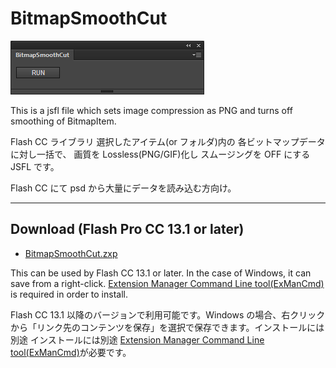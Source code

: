 BitmapSmoothCut
=======

![BitmapSmoothCut Panel](img/image.png)

This is a jsfl file which sets image compression as PNG and turns off smoothing of BitmapItem.

Flash CC ライブラリ 選択したアイテム(or フォルダ)内の 各ビットマップデータに対し一括で、
画質を Lossless(PNG/GIF)化し スムージングを OFF にする JSFL です。

Flash CC にて psd から大量にデータを読み込む方向け。

---
## Download (Flash Pro CC 13.1 or later)

* [BitmapSmoothCut.zxp](https://raw.github.com/siratama/BitmapSmoothCut/master/download/BitmapSmoothCut.zxp)

This can be used by Flash CC 13.1 or later. In the case of Windows, it can save from a right-click. 
[Extension Manager Command Line tool(ExManCmd)](https://www.adobeexchange.com/resources/28) is required in order to install. 

Flash CC 13.1 以降のバージョンで利用可能です。Windows の場合、右クリックから「リンク先のコンテンツを保存」を選択で保存できます。インストールには別途 
インストールには別途 [Extension Manager Command Line tool(ExManCmd)](https://www.adobeexchange.com/resources/28)が必要です。
